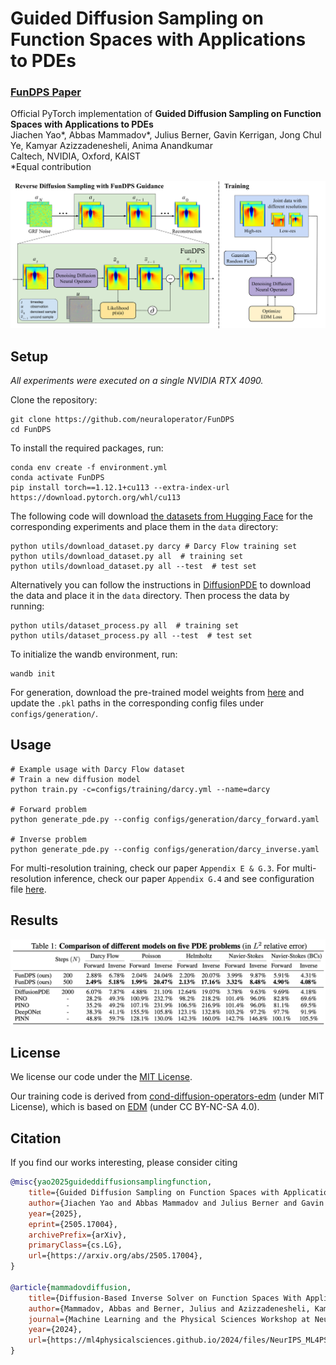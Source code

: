 # Guided Diffusion Sampling on Function Spaces with Applications to PDEs

### [FunDPS Paper](https://www.arxiv.org/abs/2505.17004)
Official PyTorch implementation of **Guided Diffusion Sampling on Function Spaces with Applications to PDEs**<br>
Jiachen Yao\*, Abbas Mammadov\*, Julius Berner, Gavin Kerrigan, Jong Chul Ye, Kamyar Azizzadenesheli, Anima Anandkumar<br>
Caltech, NVIDIA, Oxford, KAIST<br>
\*Equal contribution

![FunDPS](docs/FunDPS.png)

## Setup
_All experiments were executed on a single NVIDIA RTX 4090._

Clone the repository:
```shell
git clone https://github.com/neuraloperator/FunDPS
cd FunDPS
```

To install the required packages, run:

```shell
conda env create -f environment.yml
conda activate FunDPS
pip install torch==1.12.1+cu113 --extra-index-url https://download.pytorch.org/whl/cu113
```

The following code will download [the datasets from Hugging Face](https://huggingface.co/datasets/jcy20/DiffusionPDE-normalized) for the corresponding experiments and place them in the `data` directory:

```shell
python utils/download_dataset.py darcy # Darcy Flow training set
python utils/download_dataset.py all  # training set
python utils/download_dataset.py all --test  # test set
```

Alternatively you can follow the instructions in [DiffusionPDE](https://github.com/jhhuangchloe/DiffusionPDE) to download the data and place it in the `data` directory. Then process the data by running:

```shell
python utils/dataset_process.py all  # training set
python utils/dataset_process.py all --test  # test set
```

To initialize the wandb environment, run:

```shell
wandb init
```

For generation, download the pre-trained model weights from [here](https://drive.google.com/drive/folders/1mBnSX69f2xwUs9KA37fA_eqbOg0o8AbU?usp=sharing) and update the `.pkl` paths in the corresponding config files under `configs/generation/`.

## Usage

```shell
# Example usage with Darcy Flow dataset
# Train a new diffusion model
python train.py -c=configs/training/darcy.yml --name=darcy

# Forward problem
python generate_pde.py --config configs/generation/darcy_forward.yaml

# Inverse problem
python generate_pde.py --config configs/generation/darcy_inverse.yaml
```

For multi-resolution training, check our paper `Appendix E & G.3`. For multi-resolution inference, check our paper `Appendix G.4` and see configuration file [here](configs/generation/darcy_forward_multi-res.yaml).


## Results
![Result Table](docs/result.png)

## License

We license our code under the [MIT License](LICENSE.txt).

Our training code is derived from [cond-diffusion-operators-edm](https://github.com/neuraloperator/cond-diffusion-operators-edm) (under MIT License), which is based on [EDM](https://github.com/NVlabs/edm) (under CC BY-NC-SA 4.0).

## Citation
If you find our works interesting, please consider citing

```bibtex
@misc{yao2025guideddiffusionsamplingfunction,
    title={Guided Diffusion Sampling on Function Spaces with Applications to PDEs}, 
    author={Jiachen Yao and Abbas Mammadov and Julius Berner and Gavin Kerrigan and Jong Chul Ye and Kamyar Azizzadenesheli and Anima Anandkumar},
    year={2025},
    eprint={2505.17004},
    archivePrefix={arXiv},
    primaryClass={cs.LG},
    url={https://arxiv.org/abs/2505.17004}, 
}

@article{mammadovdiffusion,
    title={Diffusion-Based Inverse Solver on Function Spaces With Applications to PDEs},
    author={Mammadov, Abbas and Berner, Julius and Azizzadenesheli, Kamyar and Ye, Jong Chul and Anandkumar, Anima},
    journal={Machine Learning and the Physical Sciences Workshop at NeurIPS},
    year={2024},
    url={https://ml4physicalsciences.github.io/2024/files/NeurIPS_ML4PS_2024_253.pdf}
}
```
